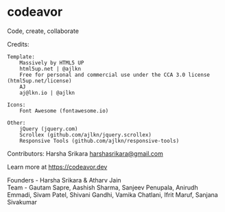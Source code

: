 # codeavor
Code, create, collaborate

Credits:

	Template:
		Massively by HTML5 UP
		html5up.net | @ajlkn
		Free for personal and commercial use under the CCA 3.0 license (html5up.net/license)
		AJ
		aj@lkn.io | @ajlkn

	Icons:
		Font Awesome (fontawesome.io)

	Other:
		jQuery (jquery.com)
		Scrollex (github.com/ajlkn/jquery.scrollex)
		Responsive Tools (github.com/ajlkn/responsive-tools)


Contributors: 
	Harsha Srikara <harshasrikara@gmail.com>
		
Learn more at https://codeavor.dev

Founders - Harsha Srikara & Atharv Jain <br>
Team - Gautam Sapre, Aashish Sharma, Sanjeev Penupala, Anirudh Emmadi, Sivam Patel, Shivani Gandhi, Vamika Chatlani, Ifrit Maruf, Sanjana Sivakumar
